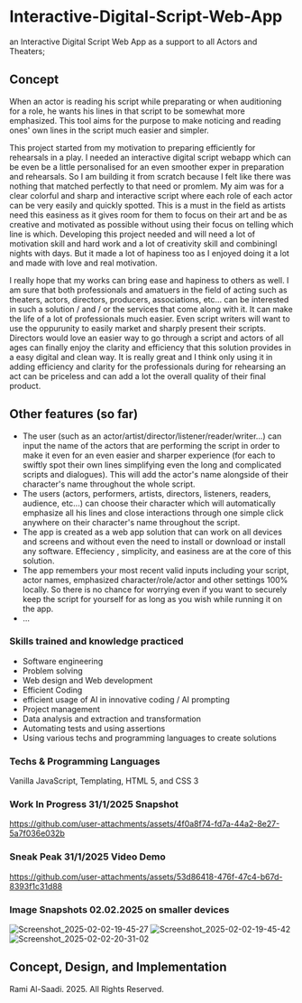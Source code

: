 # Interactive-Digital-Script-Web-App
an Interactive Digital Script Web App as a support to all Actors and Theaters; 

## Concept
When an actor is reading his script while preparating or when auditioning for a role, he wants his lines in that script to be somewhat more emphasized.
This tool aims for the purpose to make noticing and reading ones' own lines in the script much easier and simpler.

This project started from my motivation to preparing efficiently for rehearsals in a play. I needed an interactive digital script webapp which can be even be a little personalised for an even smoother exper in preparation and rehearsals. So I am building it from scratch because I felt like there was nothing that matched perfectly to that need or promlem. My aim was for a clear colorful and sharp and interactive script where each role of each actor can be very easily and quickly spotted. This is a must in the field as artists need this easiness as it gives room for them to focus on their art and be as creative and motivated as possible without using their focus on telling which line is which. 
Developing this project needed and will need a lot of motivation skill and hard work and a lot of creativity skill  and combiningl nights with days. But it made a lot of hapiness too as I enjoyed doing it a lot and made with love and real motivation. 

I really hope that my works can bring ease and hapiness to others as well.
I am sure that both professionals and amatuers in the field of acting such as theaters, actors, directors, producers, associations, etc... can be interested in such a solution / and / or the services that come along with it. 
It can make the life of a lot of professionals much easier. Even script writers will want to use the oppurunity to easily market and sharply present their scripts. Directors would love an easier way to go through a script and actors of all ages can finally enjoy the clarity and efficiency that this solution provides in a easy digital and clean way.
It is really great and I think only using it in adding efficiency and clarity for the professionals during for rehearsing an act can be priceless and can add a lot the overall quality of their final product.


## Other features (so far)
- The user (such as an actor/artist/director/listener/reader/writer...) can input the name of the actors that are performing the script in order to make it even for an even easier and sharper experience (for each to swiftly spot their own lines simplifying even the long and complicated scripts and dialogues). This will add the actor's name alongside of their character's name throughout the whole script.
- The users (actors, performers, artists, directors, listeners, readers, audience, etc...) can choose their character which will automatically emphasize all his lines and close interactions through one simple click anywhere on their character's name throughout the script.
- The app is created as a web app solution that can work on all devices and screens and without even the need to install or download or install any software. Effeciency , simplicity, and easiness are at the core of this solution. 
- The app remembers your most recent valid inputs including your script, actor names, emphasized character/role/actor  and other settings 100% locally. So there is no chance for worrying even if you want to securely keep the script for yourself for as long as you wish while running it on the app.
- ...

### Skills trained and knowledge practiced

- Software engineering
- Problem solving
- Web design and Web development
- Efficient Coding
- efficient usage of AI in innovative coding / AI prompting
- Project management
- Data analysis and extraction and transformation
- Automating tests and using assertions
- Using various techs and programming languages to create solutions
 
### Techs & Programming Languages
Vanilla JavaScript, Templating, HTML 5, and CSS 3

### Work In Progress 31/1/2025 Snapshot

https://github.com/user-attachments/assets/4f0a8f74-fd7a-44a2-8e27-5a7f036e032b




### Sneak Peak 31/1/2025 Video Demo

https://github.com/user-attachments/assets/53d86418-476f-47c4-b67d-8393f1c31d88

### Image Snapshots 02.02.2025 on smaller devices

![Screenshot_2025-02-02-19-45-27](https://github.com/user-attachments/assets/14e94550-b5f0-4e59-87df-792da48eb030)
![Screenshot_2025-02-02-19-45-42](https://github.com/user-attachments/assets/19b5a983-c95b-48a7-ab83-dd33c513946a)
![Screenshot_2025-02-02-20-31-02](https://github.com/user-attachments/assets/7692362c-5531-47ca-8559-a9c44f735f42)



## Concept, Design, and Implementation
Rami Al-Saadi. 2025. All Rights Reserved.
